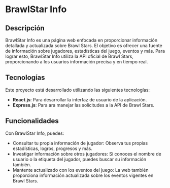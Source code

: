 # BrawlStar Info

## Descripción

BrawlStar Info es una página web enfocada en proporcionar información detallada y actualizada sobre Brawl Stars. El objetivo es ofrecer una fuente de información sobre jugadores, estadísticas del juego, eventos y más. Para lograr esto, BrawlStar Info utiliza la API oficial de Brawl Stars, proporcionando a los usuarios información precisa y en tiempo real.

## Tecnologías

Este proyecto está desarrollado utilizando las siguientes tecnologías:

- **React.js**: Para desarrollar la interfaz de usuario de la aplicación. 
- **Express.js**: Para ara manejar las solicitudes a la API de Brawl Stars.

## Funcionalidades

Con BrawlStar Info, puedes:

- Consultar tu propia información de jugador: Observa tus propias estadísticas, logros, progresos y más.
- Investigar información sobre otros jugadores: Si conoces el nombre de usuario o la etiqueta del jugador, puedes buscar su información también.
- Mantente actualizado con los eventos del juego: La web también proporciona información actualizada sobre los eventos vigentes en Brawl Stars.
